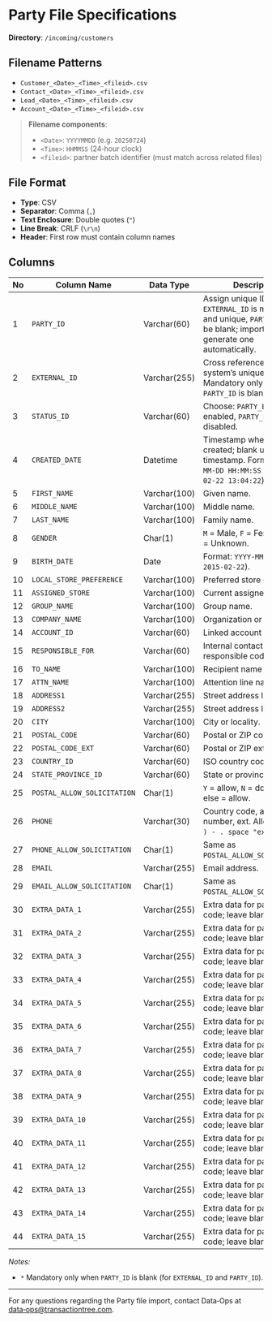 # Party File Specifications

**Directory**: `/incoming/customers`

## Filename Patterns

* `Customer_<Date>_<Time>_<fileid>.csv`
* `Contact_<Date>_<Time>_<fileid>.csv`
* `Lead_<Date>_<Time>_<fileid>.csv`
* `Account_<Date>_<Time>_<fileid>.csv`

> **Filename components**:
>
> * `<Date>`: `YYYYMMDD` (e.g. `20250724`)
> * `<Time>`: `HHMMSS` (24‑hour clock)
> * `<fileid>`: partner batch identifier (must match across related files)

## File Format

* **Type**: CSV
* **Separator**: Comma (`,`)
* **Text Enclosure**: Double quotes (`"`)
* **Line Break**: CRLF (`\r\n`)
* **Header**: First row must contain column names

## Columns

| No | Column Name                 | Data Type    | Description                                                                                                                  | Customer | Contact | Lead | Account |
| -- | --------------------------- | ------------ | ---------------------------------------------------------------------------------------------------------------------------- | :------: | :-----: | :--: | :-----: |
| 1  | `PARTY_ID`                  | Varchar(60)  | Assign unique ID. If `EXTERNAL_ID` is mandatory and unique, `PARTY_ID` can be blank; import will generate one automatically. |    Y\*   |   Y\*   |  Y\* |   Y\*   |
| 2  | `EXTERNAL_ID`               | Varchar(255) | Cross reference to external system’s unique ID. Mandatory only when `PARTY_ID` is blank.                                     |    Y\*   |   Y\*   |  Y\* |   Y\*   |
| 3  | `STATUS_ID`                 | Varchar(60)  | Choose: `PARTY_ENABLED` = enabled, `PARTY_DISABLED` = disabled.                                                              |     Y    |    Y    |   Y  |    Y    |
| 4  | `CREATED_DATE`              | Datetime     | Timestamp when party is created; blank uses import timestamp. Format: `YYYY-MM-DD HH:MM:SS` (e.g. `2015-02-22 13:04:22`).    |          |         |      |         |
| 5  | `FIRST_NAME`                | Varchar(100) | Given name.                                                                                                                  |    N/A   |   N/A   |  N/A |   N/A   |
| 6  | `MIDDLE_NAME`               | Varchar(100) | Middle name.                                                                                                                 |    N/A   |   N/A   |  N/A |   N/A   |
| 7  | `LAST_NAME`                 | Varchar(100) | Family name.                                                                                                                 |    N/A   |   N/A   |  N/A |   N/A   |
| 8  | `GENDER`                    | Char(1)      | `M` = Male, `F` = Female, Blank = Unknown.                                                                                   |    N/A   |   N/A   |  N/A |   N/A   |
| 9  | `BIRTH_DATE`                | Date         | Format: `YYYY-MM-DD` (e.g. `2015-02-22`).                                                                                    |    N/A   |   N/A   |  N/A |   N/A   |
| 10 | `LOCAL_STORE_PREFERENCE`    | Varchar(100) | Preferred store code.                                                                                                        |    N/A   |   N/A   |  N/A |   N/A   |
| 11 | `ASSIGNED_STORE`            | Varchar(100) | Current assigned store.                                                                                                      |    N/A   |   N/A   |  N/A |   N/A   |
| 12 | `GROUP_NAME`                | Varchar(100) | Group name.                                                                                                                  |    N/A   |   N/A   |  N/A |    Y    |
| 13 | `COMPANY_NAME`              | Varchar(100) | Organization or employer.                                                                                                    |          |         |      |    Y    |
| 14 | `ACCOUNT_ID`                | Varchar(60)  | Linked account ID.                                                                                                           |    N/A   |   N/A   |  N/A |   N/A   |
| 15 | `RESPONSIBLE_FOR`           | Varchar(60)  | Internal contact responsible code.                                                                                           |          |         |      |         |
| 16 | `TO_NAME`                   | Varchar(100) | Recipient name for mailing.                                                                                                  |          |         |      |         |
| 17 | `ATTN_NAME`                 | Varchar(100) | Attention line name.                                                                                                         |          |         |      |         |
| 18 | `ADDRESS1`                  | Varchar(255) | Street address line 1.                                                                                                       |          |         |      |         |
| 19 | `ADDRESS2`                  | Varchar(255) | Street address line 2.                                                                                                       |          |         |      |         |
| 20 | `CITY`                      | Varchar(100) | City or locality.                                                                                                            |          |         |      |         |
| 21 | `POSTAL_CODE`               | Varchar(60)  | Postal or ZIP code.                                                                                                          |          |         |      |         |
| 22 | `POSTAL_CODE_EXT`           | Varchar(60)  | Postal or ZIP extension.                                                                                                     |          |         |      |         |
| 23 | `COUNTRY_ID`                | Varchar(60)  | ISO country code.                                                                                                            |          |         |      |         |
| 24 | `STATE_PROVINCE_ID`         | Varchar(60)  | State or province code.                                                                                                      |          |         |      |         |
| 25 | `POSTAL_ALLOW_SOLICITATION` | Char(1)      | `Y` = allow, `N` = don’t allow; else = allow.                                                                                |          |         |      |         |
| 26 | `PHONE`                     | Varchar(30)  | Country code, area code, number, ext. Allowed: `# + ( ) - . space "ext" "x"`.                                                |          |         |      |         |
| 27 | `PHONE_ALLOW_SOLICITATION`  | Char(1)      | Same as `POSTAL_ALLOW_SOLICITATION`.                                                                                         |          |         |      |         |
| 28 | `EMAIL`                     | Varchar(255) | Email address.                                                                                                               |          |         |      |         |
| 29 | `EMAIL_ALLOW_SOLICITATION`  | Char(1)      | Same as `POSTAL_ALLOW_SOLICITATION`.                                                                                         |          |         |      |         |
| 30 | `EXTRA_DATA_1`              | Varchar(255) | Extra data for paid custom code; leave blank.                                                                                |          |         |      |         |
| 31 | `EXTRA_DATA_2`              | Varchar(255) | Extra data for paid custom code; leave blank.                                                                                |          |         |      |         |
| 32 | `EXTRA_DATA_3`              | Varchar(255) | Extra data for paid custom code; leave blank.                                                                                |          |         |      |         |
| 33 | `EXTRA_DATA_4`              | Varchar(255) | Extra data for paid custom code; leave blank.                                                                                |          |         |      |         |
| 34 | `EXTRA_DATA_5`              | Varchar(255) | Extra data for paid custom code; leave blank.                                                                                |          |         |      |         |
| 35 | `EXTRA_DATA_6`              | Varchar(255) | Extra data for paid custom code; leave blank.                                                                                |          |         |      |         |
| 36 | `EXTRA_DATA_7`              | Varchar(255) | Extra data for paid custom code; leave blank.                                                                                |          |         |      |         |
| 37 | `EXTRA_DATA_8`              | Varchar(255) | Extra data for paid custom code; leave blank.                                                                                |          |         |      |         |
| 38 | `EXTRA_DATA_9`              | Varchar(255) | Extra data for paid custom code; leave blank.                                                                                |          |         |      |         |
| 39 | `EXTRA_DATA_10`             | Varchar(255) | Extra data for paid custom code; leave blank.                                                                                |          |         |      |         |
| 40 | `EXTRA_DATA_11`             | Varchar(255) | Extra data for paid custom code; leave blank.                                                                                |          |         |      |         |
| 41 | `EXTRA_DATA_12`             | Varchar(255) | Extra data for paid custom code; leave blank.                                                                                |          |         |      |         |
| 42 | `EXTRA_DATA_13`             | Varchar(255) | Extra data for paid custom code; leave blank.                                                                                |          |         |      |         |
| 43 | `EXTRA_DATA_14`             | Varchar(255) | Extra data for paid custom code; leave blank.                                                                                |          |         |      |         |
| 44 | `EXTRA_DATA_15`             | Varchar(255) | Extra data for paid custom code; leave blank.                                                                                |          |         |      |         |

*Notes:*

* `*` Mandatory only when `PARTY_ID` is blank (for `EXTERNAL_ID` and `PARTY_ID`).

---

For any questions regarding the Party file import, contact Data‑Ops at [data‑ops@transactiontree.com](mailto:data‑ops@transactiontree.com).

